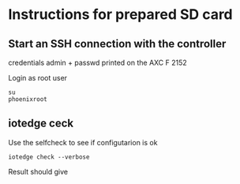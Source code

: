 # Instructions for prepared SD card

## Start an SSH connection with the controller

credentials admin + passwd printed on the AXC F 2152

Login as root user

```
su
phoenixroot
```

## iotedge ceck

Use the selfcheck to see if configutarion is ok

```
iotedge check --verbose
```

Result should give

``` 


```

